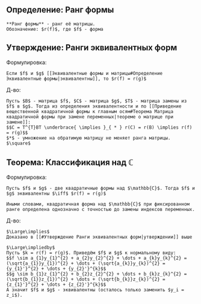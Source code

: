 ## Определение: Ранг формы
```spoiler-markdown
**Ранг формы** - ранг её матрицы.
Обозначение: $r(f)$, где $f$ - форма
```

## Утверждение: Ранги эквивалентных форм
Формулировка:
```spoiler-markdown
Если $f$ и $g$ [[Эквивалентные формы и матрицы#Определение Эквивалентные формы|эквивалентны]], то $r(f) = r(g)$
```

Д-во:
```spoiler-markdown
Пусть $B$ - матрица $f$, $C$ - матрица $g$, $T$ - матрица замены из $f$ в $g$. Тогда из определения эквивалентности и по [[Приведение вещественной квадратичной формы к главным осям#Теорема Матрица квадратичной формы при замене переменных|теореме о матрице при замене]]:
$$C = T^{T}BT \underbrace{ \implies }_{ * } r(C) = r(B) \implies r(f) = r(g)$$
$*$ - умножение на обратимую матрицу не меняет ранга матрицы.
$\square$
```

## Теорема: Классификация над $\mathbb{C}$
Формулировка:
```spoiler-markdown
Пусть $f$ и $g$ - две квадратичные формы над $\mathbb{C}$. Тогда $f$ и $g$ эквивалентны $\iff$ $r(f) = r(g)$

Иными словами, квадратичная форма над $\mathbb{C}$ при фиксированном ранге определена однозначно с точностью до замены индексов переменных.
```

Д-во:
```spoiler-markdown
$\Large\implies$
Доказано в [[#Утверждение Ранги эквивалентных форм|утверждении]] выше

$\Large\impliedby$
Пусть $k = r(f) = r(g)$. Приведём $f$ и $g$ к нормальному виду:
$$f \sim a_{1}y_{1}^{2} + a_{2}y_{2}^{2} + \dots + a_{k}y_{k}^{2} = (\sqrt{a_{1}}y_{1})^{2} + \dots + (\sqrt{a_{k}}y_{k})^{2} = {y_{1}'}^{2} + \dots + {y_{2}'}^{k}$$
$$g \sim b_{1}z_{1}^{2} + b_{2}z_{2}^{2} + \dots + b_{k}z_{k}^{2} = (\sqrt{b_{1}}z_{1})^{2} + \dots + (\sqrt{b_{k}}z_{k})^{2} = {z_{1}'}^{2} + \dots + {z_{2}'}^{k}$$
А значит $f$ и $g$ - эквивалентны (осталось только заменить $y_i = z_i$).
```
